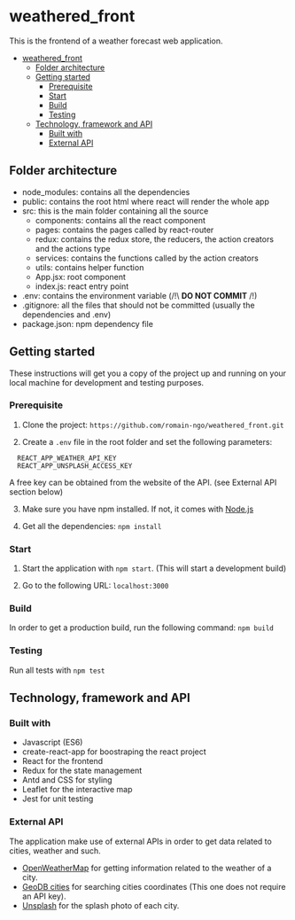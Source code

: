 # weathered_front

This is the frontend of a weather forecast web application.

- [weathered_front](#weatheredfront)
  - [Folder architecture](#folder-architecture)
  - [Getting started](#getting-started)
    - [Prerequisite](#prerequisite)
    - [Start](#start)
    - [Build](#build)
    - [Testing](#testing)
  - [Technology, framework and API](#technology-framework-and-api)
    - [Built with](#built-with)
    - [External API](#external-api)

## Folder architecture

- node_modules: contains all the dependencies
- public: contains the root html where react will render the whole app
- src: this is the main folder containing all the source
  - components: contains all the react component
  - pages: contains the pages called by react-router
  - redux: contains the redux store, the reducers, the action creators and the actions type
  - services: contains the functions called by the action creators
  - utils: contains helper function
  - App.jsx: root component
  - index.js: react entry point
- .env: contains the environment variable (/!\ **DO NOT COMMIT** /!\)
- .gitignore: all the files that should not be committed (usually the dependencies and .env)
- package.json: npm dependency file

## Getting started

These instructions will get you a copy of the project up and running on your local machine for development and testing purposes.

### Prerequisite

1. Clone the project: `https://github.com/romain-ngo/weathered_front.git`

1. Create a `.env` file in the root folder and set the following parameters:

```
  REACT_APP_WEATHER_API_KEY
  REACT_APP_UNSPLASH_ACCESS_KEY
```

A free key can be obtained from the website of the API. (see External API section below)

3. Make sure you have npm installed. If not, it comes with [Node.js](https://nodejs.org/en/)

4. Get all the dependencies: `npm install`

### Start

1. Start the application with `npm start`. (This will start a development build)

2. Go to the following URL: `localhost:3000`

### Build

In order to get a production build, run the following command: `npm build`

### Testing

Run all tests with `npm test`

## Technology, framework and API

### Built with

- Javascript (ES6)
- create-react-app for boostraping the react project
- React for the frontend
- Redux for the state management
- Antd and CSS for styling
- Leaflet for the interactive map
- Jest for unit testing

### External API

The application make use of external APIs in order to get data related to cities, weather and such.

- [OpenWeatherMap](https://openweathermap.org/api) for getting information related to the weather of a city.
- [GeoDB cities](http://geodb-cities-api.wirefreethought.com/) for searching cities coordinates (This one does not require an API key).
- [Unsplash](https://unsplash.com/developers) for the splash photo of each city.
